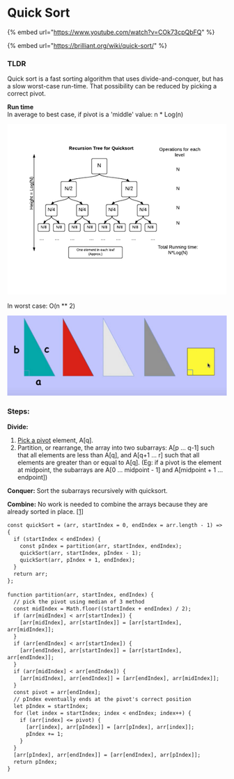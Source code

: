 # Quick Sort

{% embed url="https://www.youtube.com/watch?v=COk73cpQbFQ" %}

{% embed url="https://brilliant.org/wiki/quick-sort/" %}

### TLDR

Quick sort is a fast sorting algorithm that uses divide-and-conquer, but has a slow worst-case run-time. That possibility can be reduced by picking a correct pivot.

**Run time**  
In average to best case, if pivot is a 'middle' value: n \* Log\(n\)

![](../../../.gitbook/assets/image%20%2838%29.png)

In worst case: O\(n \*\* 2\)

![](../../../.gitbook/assets/image%20%2844%29.png)

### Steps:

**Divide:**

1. [Pick a pivot](https://brilliant.org/wiki/quick-sort/#choosing-a-pivot) element, A\[q\].
2. Partition, or rearrange, the array into two subarrays: A\[p ... q-1\] such that all elements are less than A\[q\], and A\[q+1 … r\] such that all elements are greater than or equal to A\[q\]. \(Eg: if a pivot is the element at midpoint, the subarrays are A\[0 ... midpoint - 1\] and A\[midpoint + 1 ... endpoint\]\)

**Conquer:** Sort the subarrays recursively with quicksort.

**Combine:** No work is needed to combine the arrays because they are already sorted in place. [\[1\]](https://brilliant.org/wiki/quick-sort/#citation-1)



```text
const quickSort = (arr, startIndex = 0, endIndex = arr.length - 1) => {
  if (startIndex < endIndex) {
    const pIndex = partition(arr, startIndex, endIndex);
    quickSort(arr, startIndex, pIndex - 1);
    quickSort(arr, pIndex + 1, endIndex);
  }
  return arr;
};

function partition(arr, startIndex, endIndex) {
  // pick the pivot using median of 3 method
  const midIndex = Math.floor((startIndex + endIndex) / 2);
  if (arr[midIndex] < arr[startIndex]) {
    [arr[midIndex], arr[startIndex]] = [arr[startIndex], arr[midIndex]];
  }
  if (arr[endIndex] < arr[startIndex]) {
    [arr[endIndex], arr[startIndex]] = [arr[startIndex], arr[endIndex]];
  }
  if (arr[midIndex] < arr[endIndex]) {
    [arr[midIndex], arr[endIndex]] = [arr[endIndex], arr[midIndex]];
  }
  const pivot = arr[endIndex];
  // pIndex eventually ends at the pivot's correct position
  let pIndex = startIndex;
  for (let index = startIndex; index < endIndex; index++) {
    if (arr[index] <= pivot) {
      [arr[index], arr[pIndex]] = [arr[pIndex], arr[index]];
      pIndex += 1;
    }
  }
  [arr[pIndex], arr[endIndex]] = [arr[endIndex], arr[pIndex]];
  return pIndex;
}
```

